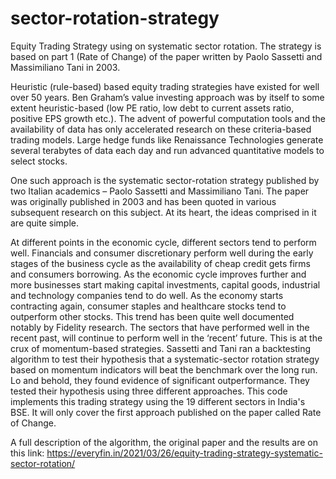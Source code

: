 # sector-rotation-strategy
Equity Trading Strategy using on systematic sector rotation. The strategy is based on part 1 (Rate of Change) of the paper written by Paolo Sassetti and Massimiliano Tani in 2003.

Heuristic (rule-based) based equity trading strategies have existed for well over 50 years. Ben Graham’s value investing approach was by itself to some extent heuristic-based (low PE ratio, low debt to current assets ratio, positive EPS growth etc.). The advent of powerful computation tools and the availability of data has only accelerated research on these criteria-based trading models. Large hedge funds like Renaissance Technologies generate several terabytes of data each day and run advanced quantitative models to select stocks.

One such approach is the systematic sector-rotation strategy published by two Italian academics – Paolo Sassetti and Massimiliano Tani. The paper was originally published in 2003 and has been quoted in various subsequent research on this subject. At its heart, the ideas comprised in it are quite simple.

At different points in the economic cycle, different sectors tend to perform well. Financials and consumer discretionary perform well during the early stages of the business cycle as the availability of cheap credit gets firms and consumers borrowing. As the economic cycle improves further and more businesses start making capital investments, capital goods, industrial and technology companies tend to do well. As the economy starts contracting again, consumer staples and healthcare stocks tend to outperform other stocks. This trend has been quite well documented notably by Fidelity research.
The sectors that have performed well in the recent past, will continue to perform well in the ‘recent’ future. This is at the crux of momentum-based strategies.
Sassetti and Tani ran a backtesting algorithm to test their hypothesis that a systematic-sector rotation strategy based on momentum indicators will beat the benchmark over the long run. Lo and behold, they found evidence of significant outperformance. They tested their hypothesis using three different approaches. This code implements this trading strategy using the 19 different sectors in India's BSE. It will only cover the first approach published on the paper called Rate of Change.

A full description of the algorithm, the original paper and the results are on this link:
https://everyfin.in/2021/03/26/equity-trading-strategy-systematic-sector-rotation/
